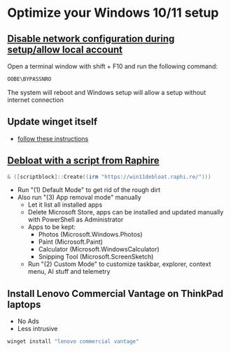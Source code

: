 # Optimize your Windows 10/11 setup

## [Disable network configuration during setup/allow local account](https://learn.microsoft.com/en-us/answers/questions/1179311/windows-11-setup-without-internet)
Open a terminal window with shift + F10 and run the following command:

```PowerShell
OOBE\BYPASSNRO
```

The system will reboot and Windows setup will allow a setup without internet connection

## Update winget itself
- [follow these instructions](https://wrye.dev/posts/upgrade-winget-itself/)
  
## [Debloat with a script from Raphire](https://github.com/Raphire/Win11Debloat)

```PowerShell
& ([scriptblock]::Create((irm "https://win11debloat.raphi.re/")))
```

- Run "(1) Default Mode" to get rid of the rough dirt
- Also run "(3) App removal mode" manually
  - Let it list all installed apps
  - Delete Microsoft Store, apps can be installed and updated manually with PowerShell as Administrator
  - Apps to be kept:
    - Photos (Microsoft.Windows.Photos)
    - Paint (Microsoft.Paint)
    - Calculator (Microsoft.WindowsCalculator)
    - Snipping Tool (Microsoft.ScreenSketch)
  - Run "(2) Custom Mode" to customize taskbar, explorer, context menu, AI stuff and telemetry

## Install Lenovo **Commercial** Vantage on ThinkPad laptops
- No Ads
- Less intrusive

```Powershell
winget install "lenovo commercial vantage"
```

